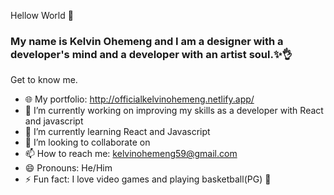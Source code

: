 Hellow World 👋

### My name is Kelvin Ohemeng and I am a designer with a developer's mind and a developer with an artist soul.✨👌

Get to know me.

- 🌐 My portfolio: http://officialkelvinohemeng.netlify.app/
- 🔭 I’m currently working on improving my skills as a developer with React and javascript
- 🌱 I’m currently learning React and Javascript
- 👯 I’m looking to collaborate on 
- 📫 How to reach me: kelvinohemeng59@gmail.com
- 😄 Pronouns: He/Him
- ⚡ Fun fact: I love video games and playing basketball(PG) 🏀


